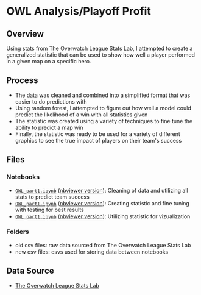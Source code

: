 # OWL Analysis/Playoff Profit

## Overview
Using stats from The Overwatch League Stats Lab, I attempted to create a generalized statistic that can be used to show how well a player performed in a given map on a specific hero.

## Process
* The data was cleaned and combined into a simplified format that was easier to do predictions with
* Using random forest, I attempted to figure out how well a model could predict the likelihood of a win with all statistics given
* The statistic was created using a variety of techniques to fine tune the ability to predict a map win
* Finally, the statistic was ready to be used for a variety of different graphics to see the true impact of players on their team's success

## Files
### Notebooks
* [`OWL_part1.ipynb`](https://github.com/BilalMukhtar/OWL-Analysis/blob/main/OWL_part1.ipynb) ([nbviewer version](https://nbviewer.org/github/BilalMukhtar/OWL-Analysis/blob/main/OWL_part1.ipynb)): Cleaning of data and utilizing all stats to predict team success
* [`OWL_part1.ipynb`](https://github.com/BilalMukhtar/OWL-Analysis/blob/main/OWL_part2.ipynb) ([nbviewer version](https://nbviewer.org/github/BilalMukhtar/OWL-Analysis/blob/main/OWL_part2.ipynb)): Creating statistic and fine tuning with testing for best results
* [`OWL_part1.ipynb`](https://github.com/BilalMukhtar/OWL-Analysis/blob/main/OWL_part3.ipynb) ([nbviewer version](https://nbviewer.org/github/BilalMukhtar/OWL-Analysis/blob/main/OWL_part3.ipynb)): Utilizing statistic for vizualization

### Folders
* old csv files: raw data sourced from The Overwatch League Stats Lab
* new csv files: csvs used for storing data between notebooks

## Data Source
* [The Overwatch League Stats Lab](https://overwatchleague.com/en-us/statslab)
